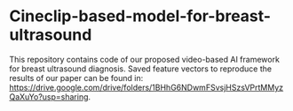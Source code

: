 # Cineclip-based-model-for-breast-ultrasound
This repository contains code of our proposed video-based AI framework for breast ultrasound diagnosis.
Saved feature vectors to reproduce the results of our paper can be found in: https://drive.google.com/drive/folders/1BHhG6NDwmFSvsjHSzsVPrtMMyzQaXuYo?usp=sharing.
